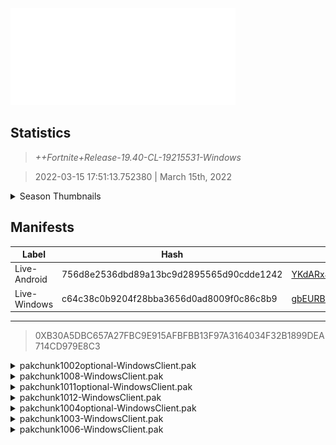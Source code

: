 <div style="pointer-events: none">
  <img style="pointer-events: none" src="https://raw.githubusercontent.com/Tectors/Archive/master/source/dependents/gen.19.40.svg" width="360" height="155">
<div>

## Statistics
> *++Fortnite+Release-19.40-CL-19215531-Windows*

> 2022-03-15 17:51:13.752380 | March 15th, 2022

<details>
  <summary>Season Thumbnails</summary>

  > Seasonal thumbnails are a season's normal ltms and their photos.

  | Name | ID |
  | - | - |
  | [Solo](https://raw.githubusercontent.com/Tectors/Archive/master/source/dependents/monthly-rotaton/playlist_defaultsolo_19_40.png) | Playlist_DefaultSolo |
  | [Duos](https://raw.githubusercontent.com/Tectors/Archive/master/source/dependents/monthly-rotaton/playlist_defaultduo_19_40.png) | Playlist_DefaultDuo |
  | [Trios](https://raw.githubusercontent.com/Tectors/Archive/master/source/dependents/monthly-rotaton/playlist_trios_19_40.png) | Playlist_Trios |
  | [Squads](https://raw.githubusercontent.com/Tectors/Archive/master/source/dependents/monthly-rotaton/playlist_defaultsquad_19_40.png) | Playlist_DefaultSquad |
</details>

## Manifests
| Label | Hash | Route |
| - | - | - |
| Live-Android | 756d8e2536dbd89a13bc9d2895565d90cdde1242 | [YKdARx4vQh4L5tdjEEu8Ej-ld_MaQQ](https://github.com/Tectors/Archive/blob/master/manifests/YKdARx4vQh4L5tdjEEu8Ej-ld_MaQQ.manifest) |
| Live-Windows | c64c38c0b9204f28bba3656d0ad8009f0c86c8b9 | [gbEURBYqoXFtBOGD_kqR3AaHo8H_og](https://github.com/Tectors/Archive/blob/master/manifests/gbEURBYqoXFtBOGD_kqR3AaHo8H_og.manifest) |

---

> 0XB30A5DBC657A27FBC9E915AFBFBB13F97A3164034F32B1899DEA714CD979E8C3

<details>
  <summary>pakchunk1002optional-WindowsClient.pak</summary>

  > FortniteGame/Content/Paks/pakchunk1002optional-WindowsClient.pak

  > 0x3A3203A7C51795F15909A549E862E730CFBDF1569B8C3EC407727B6A1891364D

  <img src="https://raw.githubusercontent.com/Tectors/Archive/master/source/dependents/referred/Pickaxe_ID_749_GimmickMale_5C033.svg" width="100"> <img src="https://raw.githubusercontent.com/Tectors/Archive/master/source/dependents/referred/Pickaxe_ID_748_GimmickFemale_2W2M2.svg" width="100"> <img src="https://raw.githubusercontent.com/Tectors/Archive/master/source/dependents/referred/LSID_404_Gimmick_GXP4P.svg" width="100"> <img src="https://raw.githubusercontent.com/Tectors/Archive/master/source/dependents/referred/Glider_ID_349_GimmickMale_MC92O.svg" width="100"> <img src="https://raw.githubusercontent.com/Tectors/Archive/master/source/dependents/referred/Glider_ID_348_GimmickFemale_D76Z0.svg" width="100"> <img src="https://raw.githubusercontent.com/Tectors/Archive/master/source/dependents/referred/EID_Gimmick_Male_8ZFCA.svg" width="100"> <img src="https://raw.githubusercontent.com/Tectors/Archive/master/source/dependents/referred/EID_Gimmick_Female_6CMF4.svg" width="100"> <img src="https://raw.githubusercontent.com/Tectors/Archive/master/source/dependents/referred/CID_A_341_Athena_Commando_F_Gimmick_RB41V.svg" width="100"> <img src="https://raw.githubusercontent.com/Tectors/Archive/master/source/dependents/referred/CID_A_340_Athena_Commando_M_Gimmick_HK68X.svg" width="100"> <img src="https://raw.githubusercontent.com/Tectors/Archive/master/source/dependents/referred/CID_A_279_Athena_Commando_M_Prime.svg" width="100"> <img src="https://raw.githubusercontent.com/Tectors/Archive/master/source/dependents/referred/BID_953_Gimmick_1I059.svg" width="100"> <img src="https://raw.githubusercontent.com/Tectors/Archive/master/source/dependents/referred/BID_952_Gimmick_Female_KM10U.svg" width="100"> 
</details>

<details>
  <summary>pakchunk1008-WindowsClient.pak</summary>

  > FortniteGame/Content/Paks/pakchunk1008-WindowsClient.pak

  > 0x16E308D52D7133553B52B757E2A6613EAEFBEBBE0957E115E075AC9F9F5B99B1

  <img src="https://raw.githubusercontent.com/Tectors/Archive/master/source/dependents/referred/Wrap_441_ValentineFashion_H50ID.svg" width="100"> <img src="https://raw.githubusercontent.com/Tectors/Archive/master/source/dependents/referred/Pickaxe_ID_753_ValentinesFashionFemale_CPGK7.svg" width="100"> <img src="https://raw.githubusercontent.com/Tectors/Archive/master/source/dependents/referred/CID_A_357_Athena_Commando_F_ValentineFashion_B3S3R.svg" width="100"> <img src="https://raw.githubusercontent.com/Tectors/Archive/master/source/dependents/referred/BID_956_ValentineFashion_V4RF2.svg" width="100"> 
</details>

<details>
  <summary>pakchunk1011optional-WindowsClient.pak</summary>

  > FortniteGame/Content/Paks/pakchunk1011optional-WindowsClient.pak

  > 0xD56D2208A108B847C348E6897E5E20404A5E9C32A32D0180A2F3F72D673F153C

  </details>

<details>
  <summary>pakchunk1012-WindowsClient.pak</summary>

  > FortniteGame/Content/Paks/pakchunk1012-WindowsClient.pak

  > 0xA98C73EE43878E07F94926B5F05E5B7082F59CB0F49FA303D6F504D7E4B03F4F

  <img src="https://raw.githubusercontent.com/Tectors/Archive/master/source/dependents/referred/EID_Bargain_Y5KHN.svg" width="100"> <img src="https://raw.githubusercontent.com/Tectors/Archive/master/source/dependents/referred/EID_Bargain_Sync_Follower.svg" width="100"> <img src="https://raw.githubusercontent.com/Tectors/Archive/master/source/dependents/referred/EID_Bargain_Sync.svg" width="100"> <img src="https://raw.githubusercontent.com/Tectors/Archive/master/source/dependents/referred/EID_Bargain_Owned_Follower.svg" width="100"> <img src="https://raw.githubusercontent.com/Tectors/Archive/master/source/dependents/referred/EID_Bargain_Owned.svg" width="100"> 
</details>

<details>
  <summary>pakchunk1004optional-WindowsClient.pak</summary>

  > FortniteGame/Content/Paks/pakchunk1004optional-WindowsClient.pak

  > 0xDEF4BAA66D9EA79D006F997336718C96E3342982458946E9D8CB8171A86E8854

  <img src="https://raw.githubusercontent.com/Tectors/Archive/master/source/dependents/referred/Pickaxe_ID_760_JourneyMale.svg" width="100"> <img src="https://raw.githubusercontent.com/Tectors/Archive/master/source/dependents/referred/EID_Journey.svg" width="100"> <img src="https://raw.githubusercontent.com/Tectors/Archive/master/source/dependents/referred/CID_A_363_Athena_Commando_M_Journey.svg" width="100"> 
</details>

<details>
  <summary>pakchunk1003-WindowsClient.pak</summary>

  > FortniteGame/Content/Paks/pakchunk1003-WindowsClient.pak

  > 0xC8C5A0F26D0487ED14195E828085AB5EC24C3D3FD6C3CFD06B746560FA3F6C64

  <img src="https://raw.githubusercontent.com/Tectors/Archive/master/source/dependents/referred/EID_BeHere_8070H.svg" width="100"> 
</details>

<details>
  <summary>pakchunk1006-WindowsClient.pak</summary>

  > FortniteGame/Content/Paks/pakchunk1006-WindowsClient.pak

  > 0xB90550C5A09125D99E2C1E18DFB1B17B07CFB57A375D7E0D649980F42D33F7C1

  </details>


